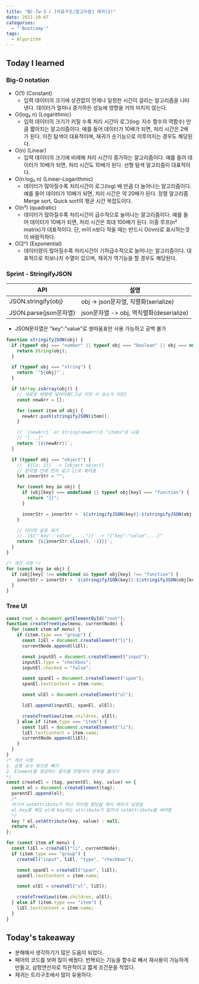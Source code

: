 ```yaml
---
title: "BC-7w-3 / [자료구조/알고리즘] 재귀(2)"
date: 2021-10-07
categories:
  - "'Bootcamp'"
tags:
  - Algorithm
---
```


## Today I learned

<!-- ## Algorithm Test 02 효율적인 피보나치 ☆☆

 ```js
function func(n) {
  // 배열로 피보나치를 선언(초기값)
  const listOfFib = [0, 1];

  const pushFibonacci = (n) => {
    // n 인덱스가 있으면 그데로 반환
    if (listOfFib[n] !== undefined) {
      return listOfFib[n];
      // n 인덱스가 없으면 n-2 인덱스와 n-1 인덱스를 더해서 생성 할당
      // 이 과정에서 재귀적으로 배열을 채워나감
    } else {
      listOfFib[n] = pushFibonacci(n - 2) + pushFibonacci(n - 1);
      // 배열을 채운 뒤 반환
      return listOfFib[n];
    }
  };

  return pushFibonacci(n);
}
``` -->

### Big-O notation

- O(1) (Constant)
  - 입력 데이터의 크기에 상관없이 언제나 일정한 시간이 걸리는 알고리즘을 나타낸다. 데이터가 얼마나 증가하든 성능에 영향을 거의 미치지 않는다.
- O(log₂ n) (Logarithmic)
  - 입력 데이터의 크기가 커질 수록 처리 시간이 로그(log: 지수 함수의 역함수) 만큼 짧아지는 알고리즘이다. 예를 들어 데이터가 10배가 되면, 처리 시간은 2배가 된다. 이진 탐색이 대표적이며, 재귀가 순기능으로 이루어지는 경우도 해당된다.
- O(n) (Linear)
  - 입력 데이터의 크기에 비례해 처리 시간이 증가하는 알고리즘이다. 예를 들어 데이터가 10배가 되면, 처리 시간도 10배가 된다. 선형 탐색 알고리즘이 대표적이다.
- O(n log₂ n) (Linear-Logarithmic)
  - 데이터가 많아질수록 처리시간이 로그(log) 배 만큼 더 늘어나는 알고리즘이다. 예를 들어 데이터가 10배가 되면, 처리 시간은 약 20배가 된다. 정렬 알고리즘 Merge sort, Quick sort의 평균 시간 복잡도이다.
- O(n²) (quadratic)
  - 데이터가 많아질수록 처리시간이 급수적으로 늘어나는 알고리즘이다. 예를 들어 데이터가 10배가 되면, 처리 시간은 최대 100배가 된다. 이중 루프(n² matrix)가 대표적이다. 단, m이 n보다 작을 때는 반드시 O(nm)로 표시하는것이 바람직하다.
- O(2ⁿ) (Exponential)
  - 데이터량이 많아질수록 처리시간이 기하급수적으로 늘어나는 알고리즘이다. 대표적으로 피보나치 수열이 있으며, 재귀가 역기능을 할 경우도 해당된다.

### Sprint - StringifyJSON

| API                    | 설명                                     |
| ---------------------- | ---------------------------------------- |
| JSON.stringify(obj)    | obj -> json문자열, 직렬화(serialize)     |
| JSON.parse(json문자열) | json문자열 -> obj, 역직렬화(deserialize) |

- JSON문자열은 \"key\":\"value"로 쌍따옴표만 사용 가능하고 공백 불가

```js
function stringifyJSON(obj) {
  if (typeof obj === "number" || typeof obj === "boolean" || obj === null) {
    return String(obj);
  }

  if (typeof obj === "string") {
    return `"${obj}"`;
  }

  if (Array.isArray(obj)) {
    // 새로운 배열에 넣어야함(그냥 리턴 시 요소가 리턴)
    const newArr = [];

    for (const item of obj) {
      newArr.push(stringifyJSON(item));
    }

    // `{newArr}` or String(newArr)는 "items"로 나옴
    // "[...]"
    return `[${newArr}]`;
  }

  if (typeof obj === "object") {
    // `${{a: 1}}` -> [object object]
    // 문자열 안에 먼저 넣고 {}로 묶어줌
    let innerStr = "";

    for (const key in obj) {
      if (obj[key] === undefined || typeof obj[key] === "function") {
        return "{}";
      }

      innerStr = innerStr + `${stringifyJSON(key)}:${stringifyJSON(obj[key])},`;
    }

    // 마지막 쉼표 제거
    // `{${"'key':'value',...,"}}` -> "{"key":"value",...}"
    return `{${innerStr.slice(0, -1)}}`;
  }
}

/* 개선 사항 */
for (const key in obj) {
  if (obj[key] !== undefined && typeof obj[key] !== "function") {
    innerStr = innerStr + `${stringifyJSON(key)}:${stringifyJSON(obj[key])},`;
  }
}
```

### Tree UI

```js
const root = document.getElementById("root");
function createTreeView(menu, currentNode) {
  for (const item of menu) {
    if (item.type === "group") {
      const liEl = document.createElement("li");
      currentNode.append(liEl);

      const inputEl = document.createElement("input");
      inputEl.type = "checkbox";
      inputEl.checked = "false";

      const spanEl = document.createElement("span");
      spanEl.textContent = item.name;

      const ulEl = document.createElement("ul");

      liEl.append(inputEl, spanEl, ulEl);

      createTreeView(item.children, ulEl);
    } else if (item.type === "item") {
      const liEl = document.createElement("li");
      liEl.textContent = item.name;
      currentNode.append(liEl);
    }
  }
}
/* 개선 사항
1. 공통 요소 밖으로 빼기
2. Element를 생성하는 함수를 만들어서 반복을 줄이기
*/
const createEl = (tag, parentEl, key, value) => {
  const el = document.createElement(tag);
  parentEl.append(el);
  /* 
  여기서 setAttribute가 아닌 리터럴 할당을 해서 에러가 났었음
  el.key를 해도 el에 key라는 attribute가 없어서 setAttribute를 써야함
  */
  key ? el.setAttribute(key, value) : null;
  return el;
};

for (const item of menu) {
  const liEl = createEl("li", currentNode);
  if (item.type === "group") {
    createEl("input", liEl, "type", "checkbox");

    const spanEl = createEl("span", liEl);
    spanEl.textContent = item.name;

    const ulEl = createEl("ul", liEl);

    createTreeView(item.children, ulEl);
  } else if (item.type === "item") {
    liEl.textContent = item.name;
  }
}
```

## Today's takeaway

- 분해해서 생각하기가 많은 도움이 되었다.
- 페어의 코드를 보며 많이 배웠다. 반복되는 기능을 함수로 빼서 재사용이 가능하게 만들고, 삼항연산자로 직관적이고 짧게 조건문을 적었다.
- 재귀는 트리구조에서 많이 유용하다.
